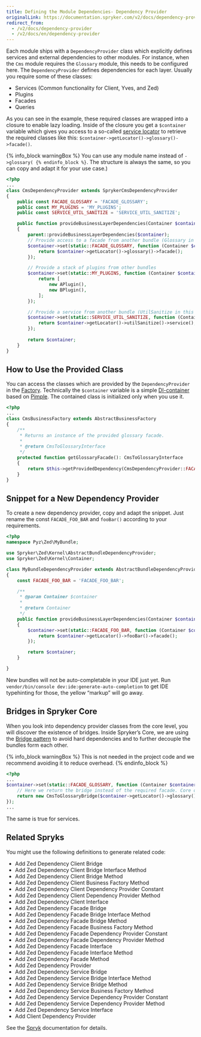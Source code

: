```yaml
---
title: Defining the Module Dependencies- Dependency Provider
originalLink: https://documentation.spryker.com/v2/docs/dependency-provider
redirect_from:
  - /v2/docs/dependency-provider
  - /v2/docs/en/dependency-provider
---
```


Each module ships with a `DependencyProvider` class which explicitly defines services and external dependencies to other modules. For instance, when the `Cms` module requires the `Glossary` module, this needs to be configured here. The `DependencyProvider` defines dependencies for each layer. Usually you require some of these classes:

* Services (Common functionality for Client, Yves, and Zed)
* Plugins
* Facades
* Queries

As you can see in the example, these required classes are wrapped into a closure to enable lazy loading. Inside of the closure you get a `$container` variable which gives you access to a so-called [service locator](https://en.wikipedia.org/wiki/Service_locator_pattern) to retrieve the required classes like this: `$container->getLocator()->glossary()->facade()`.

{% info_block warningBox %}
You can use any module name instead of `->glossary(
{% endinfo_block %}`. The structure is always the same, so you can copy and adapt it for your use case.)

```php
<?php
...
class CmsDependencyProvider extends SprykerCmsDependencyProvider
{
    public const FACADE_GLOSSARY = 'FACADE_GLOSSARY';
    public const MY_PLUGINS = 'MY_PLUGINS';
    public const SERVICE_UTIL_SANITIZE = 'SERVICE_UTIL_SANITIZE';

    public function provideBusinessLayerDependencies(Container $container): Container
    {
        parent::provideBusinessLayerDependencies($container);
        // Provide access to a facade from another bundle (Glossary in this example)
        $container->set(static::FACADE_GLOSSARY, function (Container $container) {
            return $container->getLocator()->glossary()->facade();
        });

        // Provide a stack of plugins from other bundles
        $container->set(static::MY_PLUGINS, function (Container $container) {
            return [
                new APlugin(),
                new BPlugin(),
            ];
        });

        // Provide a service from another bundle (UtilSanitize in this example)
        $container->set(static::SERVICE_UTIL_SANITIZE, function (Container $container) {
            return $container->getLocator()->utilSanitize()->service();
        });
        
        return $container;
    }
}
```

## How to Use the Provided Class

You can access the classes which are provided by the `DependencyProvider` in the [Factory](/docs/scos/dev/developer-guides/201903.0/development-guide/back-end/data-manipulation/data-enrichment/factory/creating-instances-of-classes-factory.html). Technically the `$container` variable is a simple [DI-container](http://martinfowler.com/articles/injection.html) based on [Pimple](http://pimple.sensiolabs.org/). The contained class is initialized only when you use it.

```php
<?php
...
class CmsBusinessFactory extends AbstractBusinessFactory
{
    /**
     * Returns an instance of the provided glossary facade.
     *
     * @return CmsToGlossaryInterface
     */
    protected function getGlossaryFacade(): CmsToGlossaryInterface
    {
        return $this->getProvidedDependency(CmsDependencyProvider::FACADE_GLOSSARY);
    }
}
```

## Snippet for a New Dependency Provider
To create a new dependency provider, copy and adapt the snippet. Just rename the const `FACADE_FOO_BAR` and `fooBar()` according to your requirements.

```php
<?php
namespace Pyz\Zed\MyBundle;

use Spryker\Zed\Kernel\AbstractBundleDependencyProvider;
use Spryker\Zed\Kernel\Container;

class MyBundleDependencyProvider extends AbstractBundleDependencyProvider
{
    const FACADE_FOO_BAR = 'FACADE_FOO_BAR';

    /**
     * @param Container $container
     *
     * @return Container
     */
    public function provideBusinessLayerDependencies(Container $container): Container
    {
        $container->set(static::FACADE_FOO_BAR, function (Container $container) {
            return $container->getLocator()->fooBar()->facade();
        });

        return $container;
    }

}
```

New bundles will not be auto-completable in your IDE just yet. Run `vendor/bin/console dev:ide:generate-auto-completion` to get IDE typehinting for those, the yellow “markup” will go away.

## Bridges in Spryker Core
When you look into dependency provider classes from the core level, you will discover the existence of bridges. Inside Spryker’s Core, we are using the [Bridge pattern](https://en.wikipedia.org/wiki/Bridge_pattern) to avoid hard dependencies and to further decouple the bundles form each other.

{% info_block warningBox %}
This is not needed in the project code and we recommend avoiding it to reduce overhead.
{% endinfo_block %}

```php
<?php
...
$container->set(static::FACADE_GLOSSARY, function (Container $container) {
    // Here we return the bridge instead of the required facade. Core only!
    return new CmsToGlossaryBridge($container->getLocator()->glossary()->facade());
});
...
```

The same is true for services.

## Related Spryks
You might use the following definitions to generate related code:

* Add Zed Dependency Client Bridge
* Add Zed Dependency Client Bridge Interface Method
* Add Zed Dependency Client Bridge Method
* Add Zed Dependency Client Business Factory Method
* Add Zed Dependency Client Dependency Provider Constant
* Add Zed Dependency Client Dependency Provider Method
* Add Zed Dependency Client Interface
* Add Zed Dependency Facade Bridge
* Add Zed Dependency Facade Bridge Interface Method
* Add Zed Dependency Facade Bridge Method
* Add Zed Dependency Facade Business Factory Method
* Add Zed Dependency Facade Dependency Provider Constant
* Add Zed Dependency Facade Dependency Provider Method
* Add Zed Dependency Facade Interface
* Add Zed Dependency Facade Interface Method
* Add Zed Dependency Facade Method
* Add Zed Dependency Provider
* Add Zed Dependency Service Bridge
* Add Zed Dependency Service Bridge Interface Method
* Add Zed Dependency Service Bridge Method
* Add Zed Dependency Service Business Factory Method
* Add Zed Dependency Service Dependency Provider Constant
* Add Zed Dependency Service Dependency Provider Method
* Add Zed Dependency Service Interface
* Add Client Dependency Provider

See the [Spryk](https://documentation.spryker.com/v2/docs/spryk-201903) documentation for details.
